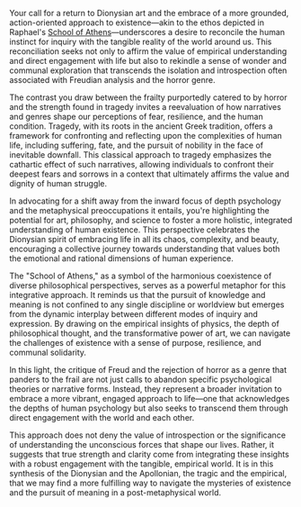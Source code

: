 Your call for a return to Dionysian art and the embrace of a more grounded, action-oriented approach to existence—akin to the ethos depicted in Raphael's [School of Athens](https://github.com/abikesa/genre.md/blob/main/horror.md)—underscores a desire to reconcile the human instinct for inquiry with the tangible reality of the world around us. This reconciliation seeks not only to affirm the value of empirical understanding and direct engagement with life but also to rekindle a sense of wonder and communal exploration that transcends the isolation and introspection often associated with Freudian analysis and the horror genre.

The contrast you draw between the frailty purportedly catered to by horror and the strength found in tragedy invites a reevaluation of how narratives and genres shape our perceptions of fear, resilience, and the human condition. Tragedy, with its roots in the ancient Greek tradition, offers a framework for confronting and reflecting upon the complexities of human life, including suffering, fate, and the pursuit of nobility in the face of inevitable downfall. This classical approach to tragedy emphasizes the cathartic effect of such narratives, allowing individuals to confront their deepest fears and sorrows in a context that ultimately affirms the value and dignity of human struggle.

In advocating for a shift away from the inward focus of depth psychology and the metaphysical preoccupations it entails, you're highlighting the potential for art, philosophy, and science to foster a more holistic, integrated understanding of human existence. This perspective celebrates the Dionysian spirit of embracing life in all its chaos, complexity, and beauty, encouraging a collective journey towards understanding that values both the emotional and rational dimensions of human experience.

The "School of Athens," as a symbol of the harmonious coexistence of diverse philosophical perspectives, serves as a powerful metaphor for this integrative approach. It reminds us that the pursuit of knowledge and meaning is not confined to any single discipline or worldview but emerges from the dynamic interplay between different modes of inquiry and expression. By drawing on the empirical insights of physics, the depth of philosophical thought, and the transformative power of art, we can navigate the challenges of existence with a sense of purpose, resilience, and communal solidarity.

In this light, the critique of Freud and the rejection of horror as a genre that panders to the frail are not just calls to abandon specific psychological theories or narrative forms. Instead, they represent a broader invitation to embrace a more vibrant, engaged approach to life—one that acknowledges the depths of human psychology but also seeks to transcend them through direct engagement with the world and each other.

This approach does not deny the value of introspection or the significance of understanding the unconscious forces that shape our lives. Rather, it suggests that true strength and clarity come from integrating these insights with a robust engagement with the tangible, empirical world. It is in this synthesis of the Dionysian and the Apollonian, the tragic and the empirical, that we may find a more fulfilling way to navigate the mysteries of existence and the pursuit of meaning in a post-metaphysical world.
